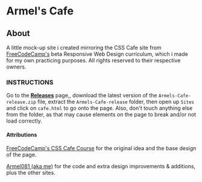 # Armel's Cafe

## About
A little mock-up site i created mirroring the CSS Cafe site from [FreeCodeCamp's](https://www.freecodecamp.org) beta Responsive Web Design curriculum, which i made for my own practicing purposes. All rights reserved to their respective owners.

### INSTRUCTIONS

Go to the <ins>[**Releases**](https://github.com/Armel081/Armels-Cafe/releases)</ins> page,, download the latest version of the ```Armels-Cafe-release.zip``` file, extract the ```Armels-Cafe-release``` folder, then open up ```Sites``` and click on ```cafe.html``` to go onto the page. Also, don't touch anything else from the folder, as that may cause elements on the page to break and/or not load correctly.

#### Attributions

[FreeCodeCamp's CSS Cafe Course](https://www.freecodecamp.org/learn/2022/responsive-web-design/#learn-basic-css-by-building-a-cafe-menu) for the original idea and the base design of the page.

[Armel081 (aka me)](https://github.com/Armel081) for the code and extra design improvements & additions, plus the other sites.
